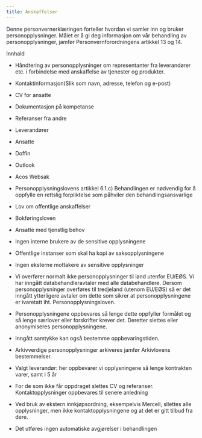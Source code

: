 ```yaml
---
title: Anskaffelser
---
```



  

Denne personvernerklæringen forteller hvordan vi samler inn og bruker personopplysninger. Målet er å gi deg informasjon om vår behandling av personopplysninger, jamfør Personvernforordningens artikkel 13 og 14.

  

Innhald

*   Håndtering av personopplysninger om representanter fra leverandører etc. i forbindelse med anskaffelse av tjenester og produkter.  
    
*   Kontaktinformasjon(Slik som navn, adresse, telefon og e-post)  
    
*   CV for ansatte  
    
*   Dokumentasjon på kompetanse  
    
*   Referanser fra andre  
    
*   Leverandører  
    
*   Ansatte  
    
*   Doffin  
    
*   Outlook  
    
*   Acos Websak  
    
*   Personopplysningslovens artikkel 6.1.c) Behandlingen er nødvendig for å oppfylle en rettslig forpliktelse som påhviler den behandlingsansvarlige  
    
*   Lov om offentlige anskaffelser  
    
*   Bokføringsloven  
    
*   Ansatte med tjenstlig behov  
    
*   Ingen interne brukere av de sensitive opplysningene  
    
*   Offentlige instanser som skal ha kopi av saksopplysningene  
    
*   Ingen eksterne mottakere av sensitive opplysninger  
    
*   Vi overfører normalt ikke personopplysninger til land utenfor EU/EØS. Vi har inngått databehandleravtaler med alle databehandlere. Dersom personopplysninger overføres til tredjeland (utenom EU/EØS) så er det inngått ytterligere avtaler om dette som sikrer at personopplysningene er ivaretatt iht. Personopplysningsloven.  
    
*   Personopplysningene oppbevares så lenge dette oppfyller formålet og så lenge særlover eller forskrifter krever det. Deretter slettes eller anonymiseres personopplysningene.  
    
*   Inngått samtykke kan også bestemme oppbevaringstiden.  
    
*   Arkivverdige personopplysninger arkiveres jamfør Arkivlovens bestemmelser.  
    
*   Valgt leverandør: her oppbevarer vi opplysningene så lenge kontrakten varer, samt i 5 år  
    
*   For de som ikke får oppdraget slettes CV og referanser. Kontaktopplysninger oppbevares til senere anledning  
    
*   Ved bruk av ekstern innkjøpsordning, eksempelvis Mercell, sllettes alle opplysninger, men ikke kontaktopplysningene og at det er gitt tilbud fra dere.  
    
*   Det utføres ingen automatiske avgjørelser i behandlingen